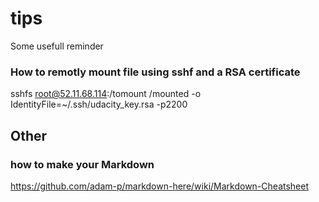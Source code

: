 # tips
Some usefull reminder

### How to remotly mount file using sshf and a RSA certificate
sshfs root@52.11.68.114:/tomount /mounted -o IdentityFile=~/.ssh/udacity_key.rsa -p2200

## Other

### how to make your Markdown
https://github.com/adam-p/markdown-here/wiki/Markdown-Cheatsheet
